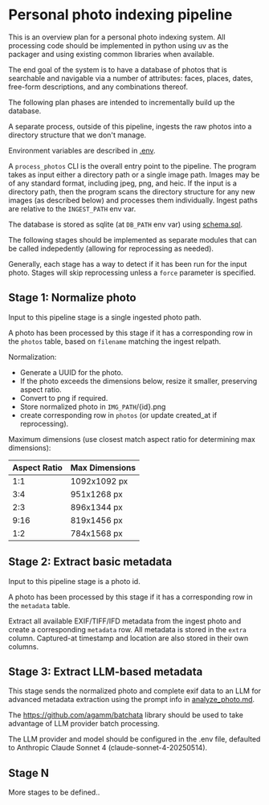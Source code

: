 # Personal photo indexing pipeline

This is an overview plan for a personal photo indexing system.  All processing code should be implemented in python using uv as the packager and using existing common libraries when available.

The end goal of the system is to have a database of photos that is searchable and navigable via a number of attributes: faces, places, dates, free-form descriptions, and any combinations thereof.

The following plan phases are intended to incrementally build up the database.

A separate process, outside of this pipeline, ingests the raw photos into a directory structure that we don't manage.

Environment variables are described in [.env](/.env).

A `process_photos` CLI is the overall entry point to the pipeline.  The program takes as input either a directory path or a single image path.  Images may be of any standard format, including jpeg, png, and heic.  If the input is a directory path, then the program scans the directory structure for any new images (as described below) and processes them individually.  Ingest paths are relative to the `INGEST_PATH` env var.

The database is stored as sqlite (at `DB_PATH` env var) using [schema.sql](/schema.sql).

The following stages should be implemented as separate modules that can be called indepedently (allowing for reprocessing as needed).

Generally, each stage has a way to detect if it has been run for the input photo.  Stages will skip reprocessing unless a `force` parameter is specified.

## Stage 1: Normalize photo

Input to this pipeline stage is a single ingested photo path.

A photo has been processed by this stage if it has a corresponding row in the `photos` table, based on `filename` matching the ingest relpath.

Normalization:

* Generate a UUID for the photo.
* If the photo exceeds the dimensions below, resize it smaller, preserving aspect ratio.
* Convert to png if required.
* Store normalized photo in `IMG_PATH`/{id}.png
* create corresponding row in `photos` (or update created_at if reprocessing).

Maximum dimensions (use closest match aspect ratio for determining max dimensions):

| Aspect Ratio | Max Dimensions |
|--------------|----------------|
| 1:1          | 1092x1092 px   |
| 3:4          | 951x1268 px    |
| 2:3          | 896x1344 px    |
| 9:16         | 819x1456 px    |
| 1:2          | 784x1568 px    |

## Stage 2: Extract basic metadata

Input to this pipeline stage is a photo id.

A photo has been processed by this stage if it has a corresponding row in the `metadata` table.

Extract all available EXIF/TIFF/IFD metadata from the ingest photo and create a corresponding `metadata` row.  All metadata is stored in the `extra` column.  Captured-at timestamp and location are also stored in their own columns.

## Stage 3: Extract LLM-based metadata

This stage sends the normalized photo and complete exif data to an LLM for advanced metadata extraction using the prompt info in [analyze_photo.md](../prompts/analyze_photo.md).

The <https://github.com/agamm/batchata> library should be used to take advantage of LLM provider batch processing.

The LLM provider and model should be configured in the .env file, defaulted to Anthropic Claude Sonnet 4 (claude-sonnet-4-20250514).

## Stage N

More stages to be defined..
